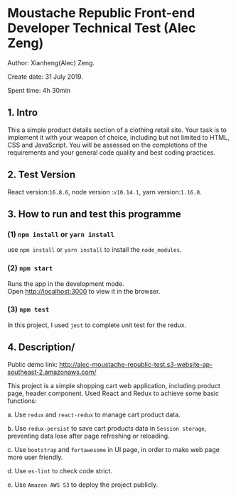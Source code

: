 # Moustache Republic Front-end Developer Technical Test (Alec Zeng)

Author: Xianheng(Alec) Zeng. 

Create date: 31 July 2019. 

Spent time: 4h 30min

## 1. Intro
This a simple product details section of a clothing retail site. Your task is to implement it with  your weapon of 
choice, including but not limited to HTML, CSS and JavaScript. You will be assessed on the completions of the 
requirements and your general code quality and best coding practices.

## 2. Test Version
React version:`16.8.6`, node version :`v10.14.1`, yarn version:`1.16.0`.

## 3. How to run and test this programme
### (1) `npm install` or `yarn install`
use `npm install` or `yarn install` to install the `node_modules`.

### (2) `npm start`
Runs the app in the development mode.<br>
Open [http://localhost:3000](http://localhost:3000) to view it in the browser.

### (3) `npm test`
In this project, I used `jest` to complete unit test for the redux.

## 4. Description/
Public demo link: http://alec-moustache-republic-test.s3-website-ap-southeast-2.amazonaws.com/

This project is a simple shopping cart web application, including product page, header component. 
Used React and Redux to achieve some basic functions:

a. Use `redux` and `react-redux` to manage cart product data. 

b. Use `redux-persist` to save cart products data in `Session storage`, preventing data lose after page refreshing 
or reloading.

c. Use `bootstrap` and `fortawesome`  in UI page, in order to make web page more user friendly.

d. Use `es-lint` to check code strict.

e. Use `Amazon AWS S3` to deploy the project publicly.




